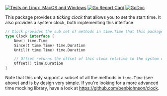 [![Tests on Linux, MacOS and Windows](https://github.com/bep/clock/workflows/Test/badge.svg)](https://github.com/bep/clock/actions?query=workflow:Test)
[![Go Report Card](https://goreportcard.com/badge/github.com/bep/clock)](https://goreportcard.com/report/github.com/bep/clock)
[![GoDoc](https://godoc.org/github.com/bep/clock?status.svg)](https://godoc.org/github.com/bep/clock)

This package provides a _ticking clock_ that allows you to set the start time. It also provides a system clock, both implementing this interface:

```go
// Clock provides the sub set of methods in time.Time that this package provides.
type Clock interface {
	Now() time.Time
	Since(t time.Time) time.Duration
	Until(t time.Time) time.Duration

	// Offset returns the offset of this clock relative to the system clock.
	Offset() time.Duration
}
```

Note that this only support a subset of all the methods in `time.Time` (see above) and is by design very simple. If you're looking for a more advanced time mocking library, have a look at https://github.com/benbjohnson/clock.
